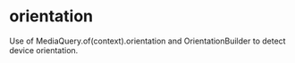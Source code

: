 # orientation

Use of MediaQuery.of(context).orientation and
OrientationBuilder to detect device orientation.

